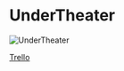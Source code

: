 # UnderTheater
![UnderTheater](https://github.com/javierperini/UnderTheater/blob/master/logo/bowler-1295700_1280.png)


[Trello](https://trello.com/b/737KQTM9/unq-tip-undertheater)
